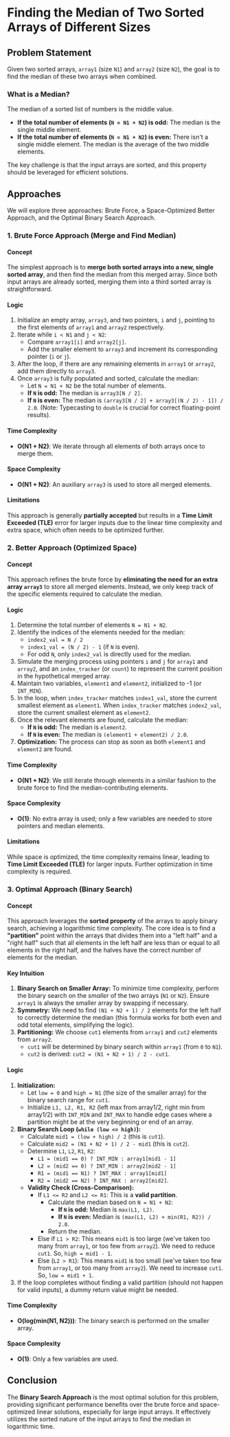 
# Finding the Median of Two Sorted Arrays of Different Sizes


## Problem Statement

Given two sorted arrays, `array1` (size `N1`) and `array2` (size `N2`), the goal is to find the median of these two arrays when combined.

### What is a Median?

The median of a sorted list of numbers is the middle value.
*   **If the total number of elements (`N = N1 + N2`) is odd:** The median is the single middle element. 
*   **If the total number of elements (`N = N1 + N2`) is even:** There isn't a single middle element. The median is the average of the two middle elements.

The key challenge is that the input arrays are sorted, and this property should be leveraged for efficient solutions.

## Approaches

We will explore three approaches: Brute Force, a Space-Optimized Better Approach, and the Optimal Binary Search Approach.

### 1. Brute Force Approach (Merge and Find Median)

#### Concept
The simplest approach is to **merge both sorted arrays into a new, single sorted array**, and then find the median from this merged array. Since both input arrays are already sorted, merging them into a third sorted array is straightforward.

#### Logic
1.  Initialize an empty array, `array3`, and two pointers, `i` and `j`, pointing to the first elements of `array1` and `array2` respectively.
2.  Iterate while `i < N1` and `j < N2`:
    *   Compare `array1[i]` and `array2[j]`.
    *   Add the smaller element to `array3` and increment its corresponding pointer (`i` or `j`).
3.  After the loop, if there are any remaining elements in `array1` or `array2`, add them directly to `array3`.
4.  Once `array3` is fully populated and sorted, calculate the median:
    *   Let `N = N1 + N2` be the total number of elements.
    *   **If `N` is odd:** The median is `array3[N / 2]`.
    *   **If `N` is even:** The median is `(array3[N / 2] + array3[(N / 2) - 1]) / 2.0`. (Note: Typecasting to `double` is crucial for correct floating-point results).

#### Time Complexity
*   **O(N1 + N2)**: We iterate through all elements of both arrays once to merge them.

#### Space Complexity
*   **O(N1 + N2)**: An auxiliary `array3` is used to store all merged elements.

#### Limitations
This approach is generally **partially accepted** but results in a **Time Limit Exceeded (TLE)** error for larger inputs due to the linear time complexity and extra space, which often needs to be optimized further.

### 2. Better Approach (Optimized Space)

#### Concept
This approach refines the brute force by **eliminating the need for an extra array `array3`** to store all merged elements. Instead, we only keep track of the specific elements required to calculate the median.

#### Logic
1.  Determine the total number of elements `N = N1 + N2`.
2.  Identify the indices of the elements needed for the median:
    *   `index2_val = N / 2`
    *   `index1_val = (N / 2) - 1` (if `N` is even).
    *   For odd `N`, only `index2_val` is directly used for the median.
3.  Simulate the merging process using pointers `i` and `j` for `array1` and `array2`, and an `index_tracker` (or `count`) to represent the current position in the hypothetical merged array.
4.  Maintain two variables, `element1` and `element2`, initialized to -1 (or `INT_MIN`).
5.  In the loop, when `index_tracker` matches `index1_val`, store the current smallest element as `element1`. When `index_tracker` matches `index2_val`, store the current smallest element as `element2`.
6.  Once the relevant elements are found, calculate the median:
    *   **If `N` is odd:** The median is `element2`.
    *   **If `N` is even:** The median is `(element1 + element2) / 2.0`.
7.  **Optimization:** The process can stop as soon as both `element1` and `element2` are found.

#### Time Complexity
*   **O(N1 + N2)**: We still iterate through elements in a similar fashion to the brute force to find the median-contributing elements.

#### Space Complexity
*   **O(1)**: No extra array is used; only a few variables are needed to store pointers and median elements.

#### Limitations
While space is optimized, the time complexity remains linear, leading to **Time Limit Exceeded (TLE)** for larger inputs. Further optimization in time complexity is required.

### 3. Optimal Approach (Binary Search)

#### Concept
This approach leverages the **sorted property** of the arrays to apply binary search, achieving a logarithmic time complexity. The core idea is to find a **"partition"** point within the arrays that divides them into a "left half" and a "right half" such that all elements in the left half are less than or equal to all elements in the right half, and the halves have the correct number of elements for the median.

#### Key Intuition
1.  **Binary Search on Smaller Array:** To minimize time complexity, perform the binary search on the *smaller* of the two arrays (`N1` or `N2`). Ensure `array1` is always the smaller array by swapping if necessary.
2.  **Symmetry:** We need to find `(N1 + N2 + 1) / 2` elements for the left half to correctly determine the median (this formula works for both even and odd total elements, simplifying the logic).
3.  **Partitioning:** We choose `cut1` elements from `array1` and `cut2` elements from `array2`.
    *   `cut1` will be determined by binary search within `array1` (from `0` to `N1`).
    *   `cut2` is derived: `cut2 = (N1 + N2 + 1) / 2 - cut1`.

#### Logic
1.  **Initialization:**
    *   Let `low = 0` and `high = N1` (the size of the smaller array) for the binary search range for `cut1`.
    *   Initialize `L1, L2, R1, R2` (left max from array1/2, right min from array1/2) with `INT_MIN` and `INT_MAX` to handle edge cases where a partition might be at the very beginning or end of an array.
2.  **Binary Search Loop (`while (low <= high)`):**
    *   Calculate `mid1 = (low + high) / 2` (this is `cut1`).
    *   Calculate `mid2 = (N1 + N2 + 1) / 2 - mid1` (this is `cut2`).
    *   Determine `L1`, `L2`, `R1`, `R2`:
        *   `L1 = (mid1 == 0) ? INT_MIN : array1[mid1 - 1]`
        *   `L2 = (mid2 == 0) ? INT_MIN : array2[mid2 - 1]`
        *   `R1 = (mid1 == N1) ? INT_MAX : array1[mid1]`
        *   `R2 = (mid2 == N2) ? INT_MAX : array2[mid2]`.
    *   **Validity Check (Cross-Comparison):**
        *   If `L1 <= R2` and `L2 <= R1`: This is a **valid partition**.
            *   Calculate the median based on `N = N1 + N2`:
                *   **If `N` is odd:** Median is `max(L1, L2)`.
                *   **If `N` is even:** Median is `(max(L1, L2) + min(R1, R2)) / 2.0`.
            *   Return the median.
        *   Else if `L1 > R2`: This means `mid1` is too large (we've taken too many from `array1`, or too few from `array2`). We need to reduce `cut1`. So, `high = mid1 - 1`.
        *   Else (`L2 > R1`): This means `mid1` is too small (we've taken too few from `array1`, or too many from `array2`). We need to increase `cut1`. So, `low = mid1 + 1`.
3.  If the loop completes without finding a valid partition (should not happen for valid inputs), a dummy return value might be needed.

#### Time Complexity
*   **O(log(min(N1, N2)))**: The binary search is performed on the smaller array.

#### Space Complexity
*   **O(1)**: Only a few variables are used.

## Conclusion

The **Binary Search Approach** is the most optimal solution for this problem, providing significant performance benefits over the brute force and space-optimized linear solutions, especially for large input arrays. It effectively utilizes the sorted nature of the input arrays to find the median in logarithmic time.
```